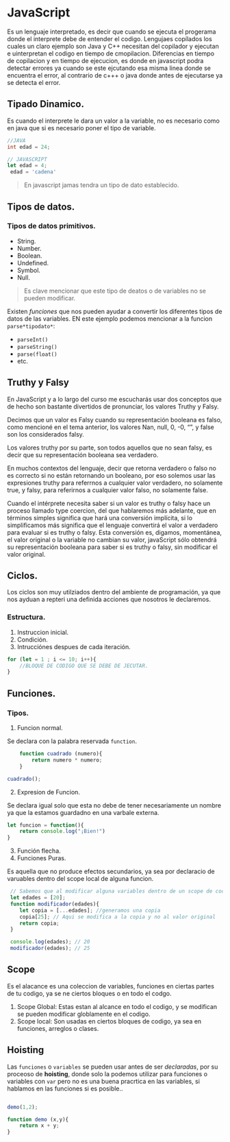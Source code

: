# JavaScript
Es un lenguaje interpretado, es decir que cuando se ejecuta el progerama donde el interprete debe de entender el codigo.
Lengujaes copílados los cuales un claro ejemplo son Java y C++ necesitan  del copilador y ejecutan e uinterpretan el codigo en tiempo de cmopilacion.
Diferencias en tiempo de copilacion y en tiempo de ejecucion, es donde en javascript podra detectar errores ya cuando se este ejcutando esa misma linea donde se encuentra el error, al contrario de c+++ o java donde antes de ejecutarse ya se detecta el error.

## Tipado Dinamico.
Es cuando el interprete le dara un valor a la variable, no es necesario como en java que si es necesario poner el tipo de variable.

````java
//JAVA
int edad = 24;
````

````javascript
// JAVASCRIPT
let edad = 4;
 edad = 'cadena'
````

> En javascript jamas tendra un tipo de dato establecido.

## Tipos de datos.

### Tipos de datos primitivos.
- String.
- Number.
- Boolean.
- Undefined.
- Symbol.
- Null.

> Es clave mencionar que este tipo de deatos o de variables no se pueden modificar.

Existen *funciones* que nos pueden ayudar a convertir los diferentes tipos de datos de las variables. EN este ejemplo podemos mencionar a la funcion `parse*tipodato*`:
- `parseInt()`
- `parseString()`
- `parse(float()`
- etc.

## Truthy y Falsy
En JavaScript y a lo largo del curso me escucharás usar dos conceptos que de hecho son bastante divertidos de pronunciar, los valores Truthy y Falsy.

Decimos que un valor es Falsy cuando su representación booleana es falso, como mencioné en el tema anterior, los valores Nan, null, 0, -0, “”, y false son los considerados falsy.

Los valores truthy por su parte, son todos aquellos que no sean falsy, es decir que su representación booleana sea verdadero.

En muchos contextos del lenguaje, decir que retorna verdadero o falso no es correcto si no están retornando un booleano, por eso solemos usar las expresiones truthy para referrnos a cualquier valor verdadero, no solamente true, y falsy, para referirnos a cualquier valor falso, no solamente false.

Cuando el intérprete necesita saber si un valor es truthy o falsy hace un proceso llamado type coercion, del que hablaremos más adelante, que en términos simples significa que hará una conversión implícita, si lo simplificamos más significa que el lenguaje convertirá el valor a verdadero para evaluar si es truthy o falsy. Esta conversión es, digamos, momentánea, el valor original o la variable no cambian su valor, javaScript sólo obtendrá su representación booleana para saber si es truthy o falsy, sin modificar el valor original.

## Ciclos.
Los ciclos son muy utilziados dentro del ambiente de programación, ya que nos ayduan a repteri una definida acciones que nosotros le declaremos.

### Estructura.
1. Instruccion inicial.
2. Condición.
3. Intrucciónes despues de cada iteración.

````javascript
for (let = 1 ; i <= 10; i++){
    //BLOQUE DE CODIGO QUE SE DEBE DE JECUTAR.
}
````

## Funciones.

### Tipos.

1. Funcion normal.

Se declara con la palabra reservada `function`.
````javascript
    function cuadrado (numero){
        return numero * numero;
    }

cuadrado();
````

2. Expresion de Funcion.

Se declara igual solo que esta no debe de tener necesariamente un nombre ya que la estamos guardadno en una varbale externa.
````javascript
let funcion = function(){
    return console.log("¡Bien!")
}
```` 
3. Función flecha.
4. Funciones Puras.
 
Es aquella que no produce efectos secundarios, ya sea por declaracio de varuables dentro del scope local de alguna funcion.

````javascript
 // Sabemos que al modificar alguna variables dentro de un scope de codigo, puede haber mutaciones en las variables usadas.
 let edades = [20];
 function modificador(edades){
    let copia = [...edades]; //generamos una copia
    copia[25]; // Aqui se modifica a la copia y no al valor original
    return copia;
 }

 console.log(edades); // 20
 modificador(edades); // 25
````

## Scope
Es el alacance es una coleccion de variables, funciones en ciertas partes de tu codigo, ya se ne ciertos bloques o en todo el codgo.

1. Scope Global: Estas estan al alcance en todo el codigo, y se modifican se pueden modificar globlamente en el codigo.
2. Scope local: Son usadas en ciertos bloques de codigo, ya sea en funciones, arreglos o clases.

## Hoisting
Las `funciones` o `variables` se pueden usar antes de ser *declaradas*, por su proceoso de **hoisting**, donde solo la podemos utilizar para funciones o variables con `var` pero no es una buena pracrtica en las variables, si hablamos en las funciones si es posible..

````javascript

demo(1,2);

function demo (x,y){
    return x + y;
}
````